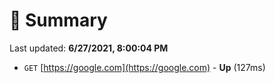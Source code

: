 # 📖 Summary
Last updated: **6/27/2021, 8:00:04 PM**

- `GET` [https://google.com](https://google.com) - **Up** (127ms)
